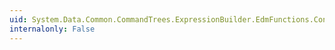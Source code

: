 ```yaml
---
uid: System.Data.Common.CommandTrees.ExpressionBuilder.EdmFunctions.Concat(System.Data.Common.CommandTrees.DbExpression,System.Data.Common.CommandTrees.DbExpression)
internalonly: False
---
```

